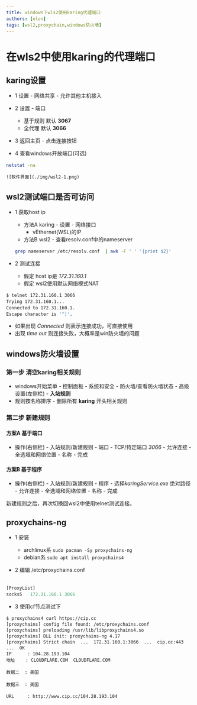 ```yaml
---
title: windows下wls2使用karing代理端口
authors: [elon]
tags: [wsl2,proxychain,windows防火墙]
---
```


# 在wls2中使用karing的代理端口

## karing设置
- 1 设置 - 网络共享 - 允许其他主机接入
- 2 设置 - 端口
  - 基于规则 默认 **3067**
  - 全代理 默认 **3066**
- 3 返回主页 - 点击连接按钮

- 4 查看windows开放端口(可选)
```bash
netstat -na
```
    ![软件界面](./img/wsl2-1.png)


## wsl2测试端口是否可访问
- 1 获取host ip
  - 方法A karing - 设置 - 网络接口
    - vEthernet(WSL)的IP
  - 方法B wsl2 - 查看resolv.conf中的nameserver
  ```bash
  grep nameserver /etc/resolv.conf  | awk -F ' ' '{print $2}'
  ```

- 2 测试连接
  - 假定 host ip是 *172.31.160.1*
  - 假定 wsl2使用默认网络模式NAT
```bash
$ telnet 172.31.160.1 3066
Trying 172.31.160.1...
Connected to 172.31.160.1.
Escape character is '^]'.

```
  - 如果出现 *Connected* 则表示连接成功，可直接使用
  - 出现 *time out* 则连接失败，大概率是win防火墙的问题


## windows防火墙设置
### 第一步 清空karing相关规则
- windows开始菜单 - 控制面板 - 系统和安全 - 防火墙/查看防火墙状态 - 高级设置(左侧栏) - **入站规则**
- 规则按名称排序 - 删除所有 **karing** 开头相关规则
### 第二步 新建规则
#### 方案A 基于端口
- 操作(右侧栏) - 入站规则/新建规则 - 端口 - TCP/特定端口 *3066* - 允许连接 - 全选域和网络位置 - 名称 - 完成
#### 方案B 基于程序
- 操作(右侧栏) - 入站规则/新建规则 - 程序 - 选择*karingService.exe* 绝对路径 - 允许连接 - 全选域和网络位置 - 名称 - 完成

新建规则之后，再次切换回wsl2中使用telnet测试连接。


## proxychains-ng
- 1 安装
  - archlinux系 `sudo pacman -Sy proxychains-ng`
  - debian系 `sudo apt install proxychains4`

- 2 编辑 /etc/proxychains.conf
```jsx title="/etc/proxychains.conf"

[ProxyList]
socks5   172.31.160.1 3066
```
- 3 使用cf节点测试下
```base
$ proxychains4 curl https://cip.cc
[proxychains] config file found: /etc/proxychains.conf
[proxychains] preloading /usr/lib/libproxychains4.so
[proxychains] DLL init: proxychains-ng 4.17
[proxychains] Strict chain  ...  172.31.160.1:3066  ...  cip.cc:443  ...  OK
IP      : 104.28.193.104
地址    : CLOUDFLARE.COM  CLOUDFLARE.COM

数据二  : 美国

数据三  : 美国

URL     : http://www.cip.cc/104.28.193.104
```

